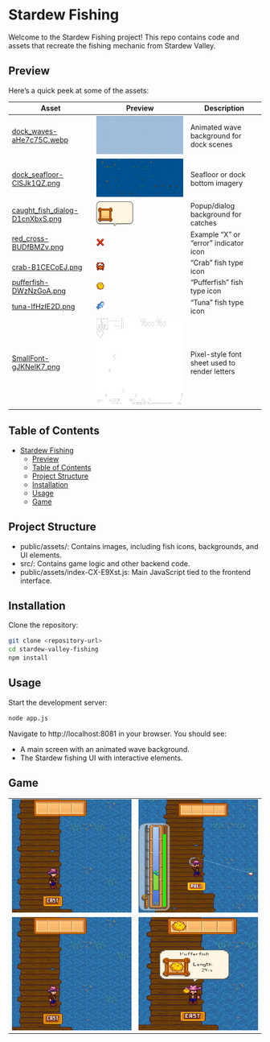 # Stardew Fishing

Welcome to the Stardew Fishing project! This repo contains code and assets that recreate the fishing mechanic from Stardew Valley. 

## Preview

Here’s a quick peek at some of the assets:

| Asset                                           | Preview                                                         | Description                                    |
|-------------------------------------------------|-----------------------------------------------------------------|------------------------------------------------|
| [dock_waves-aHe7c75C.webp](public/assets/dock_waves-aHe7c75C.webp)         | ![Dock Waves](public/assets/dock_waves-aHe7c75C.webp)             | Animated wave background for dock scenes       |
| [dock_seafloor-ClSJk1QZ.png](public/assets/dock_seafloor-ClSJk1QZ.png)       | ![Dock Seafloor](public/assets/dock_seafloor-ClSJk1QZ.png)         | Seafloor or dock bottom imagery                |
| [caught_fish_dialog-D1cnXbxS.png](public/assets/caught_fish_dialog-D1cnXbxS.png) | ![Caught Fish Dialog](public/assets/caught_fish_dialog-D1cnXbxS.png) | Popup/dialog background for catches             |
| [red_cross-BUDfBMZv.png](public/assets/red_cross-BUDfBMZv.png)             | ![Red Cross Icon](public/assets/red_cross-BUDfBMZv.png)             | Example “X” or “error” indicator icon           |
| [crab-B1CECoEJ.png](public/assets/crab-B1CECoEJ.png)                   | ![Crab Icon](public/assets/crab-B1CECoEJ.png)                     | “Crab” fish type icon                           |
| [pufferfish-DWzNzGoA.png](public/assets/pufferfish-DWzNzGoA.png)           | ![Pufferfish Icon](public/assets/pufferfish-DWzNzGoA.png)           | “Pufferfish” fish type icon                     |
| [tuna-lfHzIE2D.png](public/assets/tuna-lfHzIE2D.png)                     | ![Tuna Icon](public/assets/tuna-lfHzIE2D.png)                       | “Tuna” fish type icon                           |
| [SmallFont-gJKNelK7.png](public/assets/SmallFont-gJKNelK7.png)             | ![Small Font](public/assets/SmallFont-gJKNelK7.png)                 | Pixel-style font sheet used to render letters   |

## Table of Contents

- [Stardew Fishing](#stardew-fishing)
  - [Preview](#preview)
  - [Table of Contents](#table-of-contents)
  - [Project Structure](#project-structure)
  - [Installation](#installation)
  - [Usage](#usage)
  - [Game](#game)

## Project Structure

- public/assets/: Contains images, including fish icons, backgrounds, and UI elements.
- src/: Contains game logic and other backend code.
- public/assets/index-CX-E9Xst.js: Main JavaScript tied to the frontend interface.

## Installation

Clone the repository:

```bash
git clone <repository-url>
cd stardew-valley-fishing
npm install
```

## Usage

Start the development server:

```bash
node app.js
```

Navigate to http://localhost:8081 in your browser. You should see:

- A main screen with an animated wave background.
- The Stardew fishing UI with interactive elements.

## Game

<table>
  <tr>
    <td><img src="assets/Standing.png" alt="Gameplay Screenshot 1" width="400" height="225"/></td>
    <td><img src="assets/Playing.png" alt="Gameplay Screenshot 2" width="400" height="225"/></td>
  </tr>
  <tr>
    <td><img src="assets/Fishing.png" alt="Gameplay Screenshot 3" width="400" height="225"/></td>
    <td><img src="assets/Fish.png" alt="Gameplay Screenshot 4" width="400" height="225"/></td>
  </tr>
</table>
